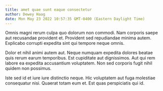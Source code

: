 ```yaml
---
title: amet quae sunt eaque consectetur
author: Dewey Haag
date: Mon May 23 2022 10:57:35 GMT-0400 (Eastern Daylight Time)
---
```

Omnis magni rerum culpa quo dolorum non commodi. Nam corporis saepe aut recusandae provident et. Provident sed repudiandae minima autem. Explicabo corrupti expedita sint qui tempore neque omnis.

 Dolor et nihil animi autem aut. Neque numquam expedita dolores beatae quis rerum earum temporibus. Est cupiditate aut dignissimos. Aut qui rem labore ea expedita accusantium voluptatem. Non sed corporis fugit nihil quidem non possimus.

 Iste sed id et iure iure distinctio neque. Hic voluptatem aut fuga molestiae consequatur nisi. Quaerat totam eum et. Est quas perspiciatis qui id.